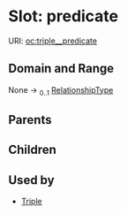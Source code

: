 
# Slot: predicate




URI: [oc:triple__predicate](http://w3id.org/ontogpt/ontology-class-templatetriple__predicate)


## Domain and Range

None &#8594;  <sub>0..1</sub> [RelationshipType](RelationshipType.md)

## Parents


## Children


## Used by

 * [Triple](Triple.md)

